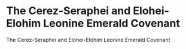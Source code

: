 # The Cerez-Seraphei and Elohei-Elohim Leonine Emerald Covenant

The Cerez-Seraphei and Elohei-Elohim Leonine Emerald Covenant